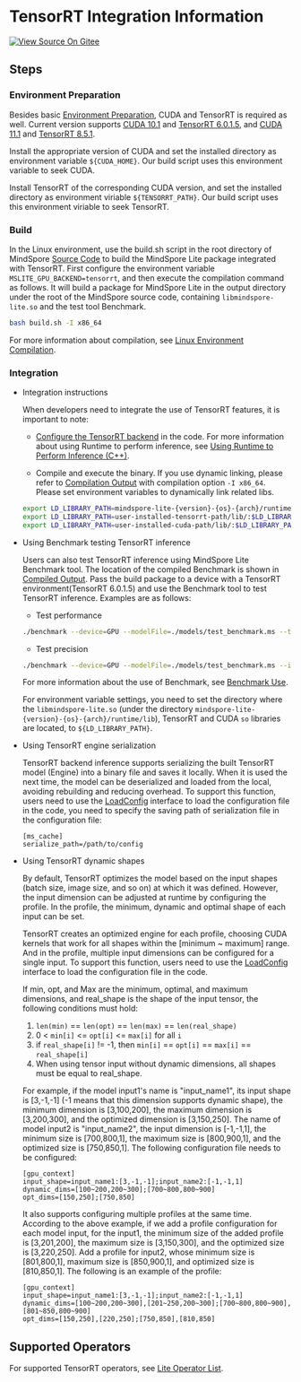 # TensorRT Integration Information

[![View Source On Gitee](https://mindspore-website.obs.cn-north-4.myhuaweicloud.com/website-images/r2.6.0/resource/_static/logo_source_en.svg)](https://gitee.com/mindspore/docs/blob/r2.6.0/docs/lite/docs/source_en/advanced/third_party/tensorrt_info.md)

## Steps

### Environment Preparation

Besides basic [Environment Preparation](https://www.mindspore.cn/lite/docs/en/r2.6.0/build/build.html), CUDA and TensorRT is required as well. Current version supports [CUDA 10.1](https://developer.nvidia.com/cuda-10.1-download-archive-base) and [TensorRT 6.0.1.5](https://developer.nvidia.com/nvidia-tensorrt-6x-download), and [CUDA 11.1](https://developer.nvidia.com/cuda-11.1.1-download-archive) and [TensorRT 8.5.1](https://developer.nvidia.com/nvidia-tensorrt-8x-download).

Install the appropriate version of CUDA and set the installed directory as environment variable `${CUDA_HOME}`. Our build script uses this environment variable to seek CUDA.

Install TensorRT of the corresponding CUDA version, and set the installed directory as environment viriable `${TENSORRT_PATH}`. Our build script uses this environment viriable to seek TensorRT.

### Build

In the Linux environment, use the build.sh script in the root directory of MindSpore [Source Code](https://gitee.com/mindspore/mindspore) to build the MindSpore Lite package integrated with TensorRT. First configure the environment variable `MSLITE_GPU_BACKEND=tensorrt`, and then execute the compilation command as follows. It will build a package for MindSpore Lite in the output directory under the root of the MindSpore source code, containing `libmindspore-lite.so` and the test tool Benchmark.

```bash
bash build.sh -I x86_64
```

For more information about compilation, see [Linux Environment Compilation](https://www.mindspore.cn/lite/docs/en/r2.6.0/build/build.html#linux-environment-compilation).

### Integration

- Integration instructions

    When developers need to integrate the use of TensorRT features, it is important to note:
    - [Configure the TensorRT backend](https://www.mindspore.cn/lite/docs/en/r2.6.0/infer/runtime_cpp.html#configuring-the-gpu-backend) in the code.
        For more information about using Runtime to perform inference, see [Using Runtime to Perform Inference (C++)](https://www.mindspore.cn/lite/docs/en/r2.6.0/infer/runtime_cpp.html).

    - Compile and execute the binary. If you use dynamic linking, please refer to [Compilation Output](https://www.mindspore.cn/lite/docs/en/r2.6.0/build/build.html#directory-structure) with compilation option `-I x86_64`.
        Please set environment variables to dynamically link related libs.

    ```bash
    export LD_LIBRARY_PATH=mindspore-lite-{version}-{os}-{arch}/runtime/lib/:$LD_LIBRARY_PATH
    export LD_LIBRARY_PATH=user-installed-tensorrt-path/lib/:$LD_LIBRARY_PATH
    export LD_LIBRARY_PATH=user-installed-cuda-path/lib/:$LD_LIBRARY_PATH
    ```

- Using Benchmark testing TensorRT inference

    Users can also test TensorRT inference using MindSpore Lite Benchmark tool. The location of the compiled Benchmark is shown in [Compiled Output](https://www.mindspore.cn/lite/docs/en/r2.6.0/build/build.html). Pass the build package to a device with a TensorRT environment(TensorRT 6.0.1.5) and use the Benchmark tool to test TensorRT inference. Examples are as follows:

    - Test performance

    ```bash
    ./benchmark --device=GPU --modelFile=./models/test_benchmark.ms --timeProfiling=true
    ```

    - Test precision

    ```bash
    ./benchmark --device=GPU --modelFile=./models/test_benchmark.ms --inDataFile=./input/test_benchmark.bin --inputShapes=1,32,32,1 --accuracyThreshold=3 --benchmarkDataFile=./output/test_benchmark.out
    ```

    For more information about the use of Benchmark, see [Benchmark Use](https://www.mindspore.cn/lite/docs/en/r2.6.0/tools/benchmark.html).

    For environment variable settings, you need to set the directory where the `libmindspore-lite.so`
    (under the directory `mindspore-lite-{version}-{os}-{arch}/runtime/lib`), TensorRT and CUDA `so` libraries are located, to `${LD_LIBRARY_PATH}`.

- Using TensorRT engine serialization

    TensorRT backend inference supports serializing the built TensorRT model (Engine) into a binary file and saves it locally. When it is used the next time, the model can be deserialized and loaded from the local, avoiding rebuilding and reducing overhead. To support this function, users need to use the [LoadConfig](https://www.mindspore.cn/lite/api/en/r2.6.0/generate/classmindspore_Model.html) interface to load the configuration file in the code, you need to specify the saving path of serialization file in the configuration file:

    ```
    [ms_cache]
    serialize_path=/path/to/config
    ```

- Using TensorRT dynamic shapes

    By default, TensorRT optimizes the model based on the input shapes (batch size, image size, and so on) at which it was defined. However, the input dimension can be adjusted at runtime by configuring the profile. In the profile, the minimum, dynamic and optimal shape of each input can be set.

    TensorRT creates an optimized engine for each profile, choosing CUDA kernels that work for all shapes within the [minimum ~ maximum] range. And in the profile, multiple input dimensions can be configured for a single input. To support this function, users need to use the [LoadConfig](https://www.mindspore.cn/lite/api/en/r2.6.0/generate/classmindspore_Model.html) interface to load the configuration file in the code.

    If min, opt, and Max are the minimum, optimal, and maximum dimensions, and real_shape is the shape of the input tensor, the following conditions must hold:

    1. `len(min)` == `len(opt)` == `len(max)` == `len(real_shape)`
    2. 0 < `min[i]` <= `opt[i]` <= `max[i]` for all `i`
    3. if `real_shape[i]` != -1, then `min[i]` == `opt[i]` == `max[i]` == `real_shape[i]`
    4. When using tensor input without dynamic dimensions, all shapes must be equal to real_shape.

    For example, if the model input1's name is "input_name1", its input shape is [3,-1,-1] (-1 means that this dimension supports dynamic shape), the minimum dimension is [3,100,200], the maximum dimension is [3,200,300], and the optimized dimension is [3,150,250]. The name of model input2 is "input_name2", the input dimension is [-1,-1,1], the minimum size is [700,800,1], the maximum size is [800,900,1], and the optimized size is [750,850,1]. The following configuration file needs to be configured:

    ```
    [gpu_context]
    input_shape=input_name1:[3,-1,-1];input_name2:[-1,-1,1]
    dynamic_dims=[100~200,200~300];[700~800,800~900]
    opt_dims=[150,250];[750,850]
    ```

    It also supports configuring multiple profiles at the same time. According to the above example, if we add a profile configuration for each model input, for the input1, the minimum size of the added profile is [3,201,200], the maximum size is [3,150,300], and the optimized size is [3,220,250]. Add a profile for input2, whose minimum size is [801,800,1], maximum size is [850,900,1], and optimized size is [810,850,1]. The following is an example of the profile:

    ```
    [gpu_context]
    input_shape=input_name1:[3,-1,-1];input_name2:[-1,-1,1]
    dynamic_dims=[100~200,200~300],[201~250,200~300];[700~800,800~900],[801~850,800~900]
    opt_dims=[150,250],[220,250];[750,850],[810,850]
    ```

## Supported Operators

For supported TensorRT operators, see [Lite Operator List](https://www.mindspore.cn/lite/docs/en/r2.6.0/reference/operator_list_lite.html).

